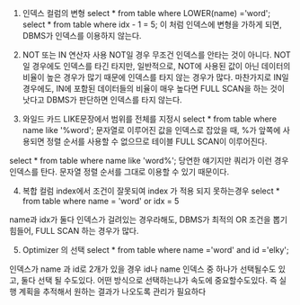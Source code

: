 1. 인덱스  컬럼의 변형
   select * from table  where LOWER(name)  ='word';
   select * from table  where idx - 1 = 5;
   이 처럼 인덱스에 변형을 가하게 되면, DBMS가 인덱스를 이용하지 않는다.

2. NOT 또는 IN 연산자 사용
   NOT일 경우 무조건 인덱스를 안타는 것이 아니다.
   NOT일 경우에도 인덱스를 타긴 타지만, 일반적으로, NOT에 사용된 값이 아닌 데이터의 비율이 높은 경우가 많기 때문에 인덱스를 타지 않는 경우가 많다.
   마찬가지로 IN일 경우에도, IN에 포함된 데이터들의 비율이 매우 높다면 FULL SCAN을 하는 것이 낫다고 DBMS가 판단하면 인덱스를 타지 않는다.

3. 와일드 카드 LIKE문장에서 범위를 전체를 지정시
   select * from table  where name like '%word';
   문자열로 이루어진 값을 인덱스로 잡았을 때, %가 앞쪽에 사용되면 정렬 순서를 사용할 수 없으므로 테이블 FULL SCAN이 이루어진다.

select * from table  where name like 'word%';
당연한 얘기지만 쿼리가 이런 경우 인덱스를 탄다. 문자열 정렬 순서를 그대로 이용할 수 있기 때문이다.

4. 복합 컬럼 index에서 조건이 잘못되여 index 가 적용 되지 못하는경우
   select * from table where name = 'word' or idx = 5

name과 idx가 둘다 인덱스가 걸려있는 경우라해도, DBMS가 최적의 OR 조건을 뽑기 힘들어, FULL SCAN 하는 경우가 많다.

5. Optimizer 의 선택
   select * from table  where name ='word' and  id ='elky';

인덱스가 name 과   id로 2개가 있을 경우 id나 name 인덱스 중 하나가 선택될수도 있고, 둘다 선택 될 수도있다.
어떤 방식으로 선택하는냐가 속도에 중요할수도있다. 즉 실행 계획을 추적해서 원하는 결과가 나오도록 관리가 필요하다